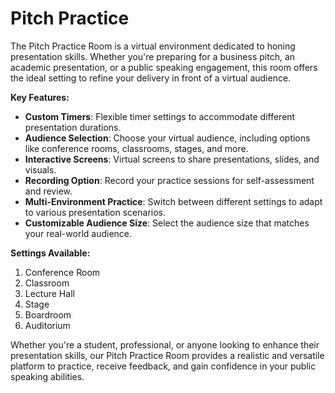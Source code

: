 # Pitch Practice

The Pitch Practice Room is a virtual environment dedicated to honing presentation skills. Whether you're preparing for a business pitch, an academic presentation, or a public speaking engagement, this room offers the ideal setting to refine your delivery in front of a virtual audience.

**Key Features:**

* **Custom Timers**: Flexible timer settings to accommodate different presentation durations.
* **Audience Selection**: Choose your virtual audience, including options like conference rooms, classrooms, stages, and more.
* **Interactive Screens**: Virtual screens to share presentations, slides, and visuals.
* **Recording Option**: Record your practice sessions for self-assessment and review.
* **Multi-Environment Practice**: Switch between different settings to adapt to various presentation scenarios.
* **Customizable Audience Size**: Select the audience size that matches your real-world audience.

**Settings Available:**

1. Conference Room
2. Classroom
3. Lecture Hall
4. Stage
5. Boardroom
6. Auditorium

Whether you're a student, professional, or anyone looking to enhance their presentation skills, our Pitch Practice Room provides a realistic and versatile platform to practice, receive feedback, and gain confidence in your public speaking abilities.
